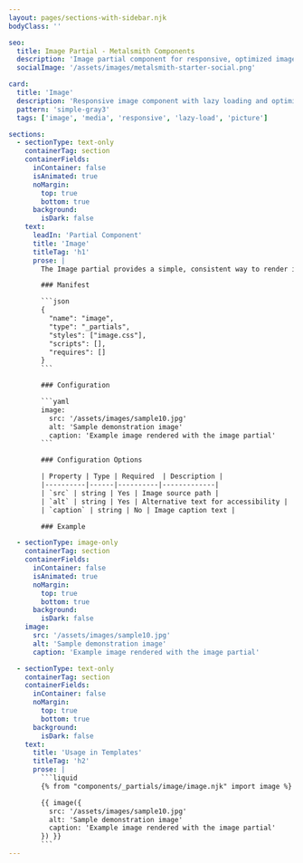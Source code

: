 ```yaml
---
layout: pages/sections-with-sidebar.njk
bodyClass: ''

seo:
  title: Image Partial - Metalsmith Components
  description: 'Image partial component for responsive, optimized image rendering'
  socialImage: '/assets/images/metalsmith-starter-social.png'

card:
  title: 'Image'
  description: 'Responsive image component with lazy loading and optimization'
  pattern: 'simple-gray3'
  tags: ['image', 'media', 'responsive', 'lazy-load', 'picture']

sections:
  - sectionType: text-only
    containerTag: section
    containerFields:
      inContainer: false
      isAnimated: true
      noMargin:
        top: true
        bottom: true
      background:
        isDark: false
    text:
      leadIn: 'Partial Component'
      title: 'Image'
      titleTag: 'h1'
      prose: |
        The Image partial provides a simple, consistent way to render images with optional captions. It ensures proper semantic markup and accessibility attributes for all image display throughout the component system.

        ### Manifest

        ```json
        {
          "name": "image",
          "type": "_partials",
          "styles": ["image.css"],
          "scripts": [],
          "requires": []
        }
        ```

        ### Configuration

        ```yaml
        image:
          src: '/assets/images/sample10.jpg'
          alt: 'Sample demonstration image'
          caption: 'Example image rendered with the image partial'
        ```

        ### Configuration Options

        | Property | Type | Required  | Description |
        |----------|------|----------|-------------|
        | `src` | string | Yes | Image source path |
        | `alt` | string | Yes | Alternative text for accessibility |
        | `caption` | string | No | Image caption text |

        ### Example

  - sectionType: image-only
    containerTag: section
    containerFields:
      inContainer: false
      isAnimated: true
      noMargin:
        top: true
        bottom: true
      background:
        isDark: false
    image:
      src: '/assets/images/sample10.jpg'
      alt: 'Sample demonstration image'
      caption: 'Example image rendered with the image partial'

  - sectionType: text-only
    containerTag: section
    containerFields:
      inContainer: false
      noMargin:
        top: true
        bottom: true
      background:
        isDark: false
    text:
      title: 'Usage in Templates'
      titleTag: 'h2'
      prose: |
        ```liquid
        {% from "components/_partials/image/image.njk" import image %}

        {{ image({
          src: '/assets/images/sample10.jpg'
          alt: 'Sample demonstration image'
          caption: 'Example image rendered with the image partial'
        }) }}
        ```
---
```

